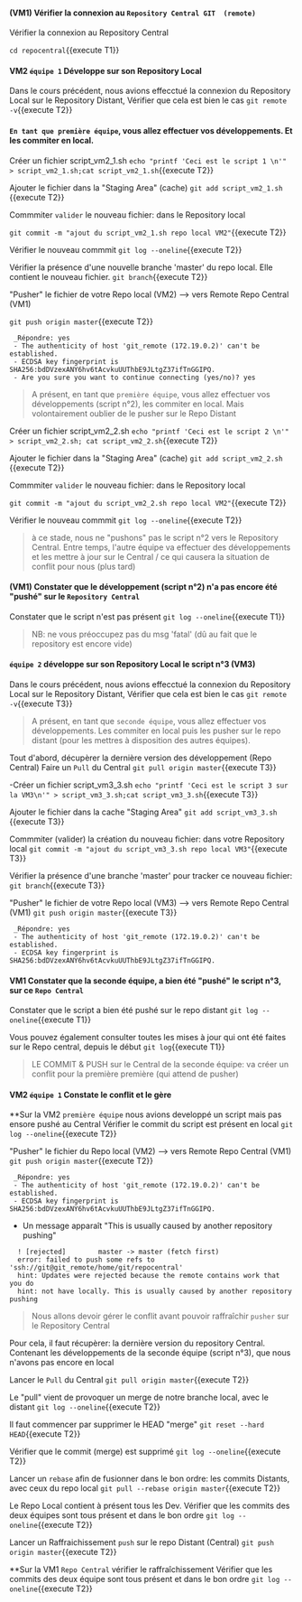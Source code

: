 #### (VM1) Vérifier la connexion au `Repository Central GIT  (remote)`
 
 Vérifier la connexion au Repository Central
 
`cd repocentral`{{execute T1}}


#### VM2 `équipe 1` Développe sur son Repository Local
 
Dans le cours précédent, nous avions effecctué la connexion du Repository Local sur le Repository Distant,
Vérifier que cela est bien le cas
 `git remote -v`{{execute T2}}
 
  
#### `En tant que première équipe`, vous allez effectuer vos développements. Et les commiter en local.  

 Créer un fichier script_vm2_1.sh
 `echo "printf 'Ceci est le script 1 \n'" > script_vm2_1.sh;cat script_vm2_1.sh`{{execute T2}}
 
 Ajouter le fichier dans la "Staging Area" (cache)
 `git add script_vm2_1.sh `{{execute T2}}
 
 Commmiter `valider` le nouveau fichier: dans le Repository local 
 
 `git commit -m "ajout du script_vm2_1.sh repo local VM2"`{{execute T2}}
   
 Vérifier le nouveau commmit
 `git log --oneline`{{execute T2}}
 
 
 Vérifier la présence d'une nouvelle branche 'master' du repo local. Elle contient le nouveau fichier.
 `git branch`{{execute T2}}

 "Pusher" le fichier de votre Repo local (VM2) --> vers Remote Repo Central (VM1)
 
 `git push origin master`{{execute T2}}
```
 _Répondre: yes
 - The authenticity of host 'git_remote (172.19.0.2)' can't be established.
 - ECDSA key fingerprint is SHA256:bdDVzexANY6hv6tAcvkuUUThbE9JLtgZ37ifTnGGIPQ.
 - Are you sure you want to continue connecting (yes/no)? yes
```

> A présent, en tant que `première équipe`, vous allez effectuer vos développements (script n°2), les commiter en local. 
> Mais volontairement oublier de le pusher sur le Repo Distant 

 Créer un fichier script_vm2_2.sh
 `echo "printf 'Ceci est le script 2 \n'" > script_vm2_2.sh; cat script_vm2_2.sh`{{execute T2}}
 
 Ajouter le fichier dans la "Staging Area" (cache)
 `git add script_vm2_2.sh `{{execute T2}}
 
 Commmiter `valider` le nouveau fichier: dans le Repository local 
 
 `git commit -m "ajout du script_vm2_2.sh repo local VM2"`{{execute T2}}
   
 Vérifier le nouveau commmit
 `git log --oneline`{{execute T2}}
 
> à ce stade, nous ne "pushons" pas le script n°2 vers le Repository Central. 
> Entre temps, l'autre équipe va effectuer des développements et les mettre à jour sur le Central / ce qui causera la situation de conflit pour nous (plus tard)
 
 #### (VM1) Constater que le développement (script n°2) n'a pas encore été "pushé" sur le `Repository Central`  
 Constater que le script n'est pas présent
 `git log --oneline`{{execute T1}}

> NB: ne vous préoccupez pas du msg 'fatal' (dû au fait que le repository est encore vide)



#### `équipe 2` développe sur son Repository Local le script n°3  (VM3)

Dans le cours précédent, nous avions effecctué la connexion du Repository Local sur le Repository Distant,
Vérifier que cela est bien le cas
 `git remote -v`{{execute T3}}
 
 
> A présent, en tant que `seconde équipe`, vous allez effectuer vos développements.
> Les commiter en local puis les pusher sur le repo distant (pour les mettres à disposition des autres équipes). 


Tout d'abord, décupèrer la dernière version des développement (Repo Central)
  Faire un `Pull` du Central
 `git pull origin master`{{execute T3}}
 
 -Créer un fichier script_vm3_3.sh
 `echo "printf 'Ceci est le script 3 sur la VM3\n'" > script_vm3_3.sh;cat script_vm3_3.sh`{{execute T3}}
 
 Ajouter le fichier dans la cache "Staging Area"
 `git add script_vm3_3.sh `{{execute T3}}
 
 Commmiter (valider) la création du nouveau fichier: dans votre Repository local 
 `git commit -m "ajout du script_vm3_3.sh repo local VM3"`{{execute T3}}


 Vérifier la présence d'une branche 'master' pour tracker ce nouveau fichier:
 `git branch`{{execute T3}}
 
 "Pusher" le fichier de votre Repo local (VM3) --> vers Remote Repo Central (VM1)
 `git push origin master`{{execute T3}}
 
```
 _Répondre: yes
 - The authenticity of host 'git_remote (172.19.0.2)' can't be established.
 - ECDSA key fingerprint is SHA256:bdDVzexANY6hv6tAcvkuUUThbE9JLtgZ37ifTnGGIPQ.
```
 
   
 
#### VM1 Constater que la seconde équipe, a bien été "pushé" le script n°3, sur ce `Repo Central`

 Constater que le script a bien été pushé sur le repo distant
 `git log --oneline`{{execute T1}}
 
 Vous pouvez également consulter toutes les mises à jour qui ont été faites sur le Repo central, depuis le début
 `git log`{{execute T1}}

> LE COMMIT & PUSH sur le Central de la seconde équipe: va créer un conflit pour la première première (qui attend de pusher)


 #### VM2 `équipe 1` Constate le conflit et le gère

 
**Sur la VM2 `première équipe` nous avions developpé un script mais pas ensore pushé au Central
  Vérifier le commit du script est présent en local
 `git log --oneline`{{execute T2}}
 
  "Pusher" le fichier du  Repo local (VM2) --> vers Remote Repo Central (VM1)
 `git push origin master`{{execute T2}}
 
```
 _Répondre: yes
 - The authenticity of host 'git_remote (172.19.0.2)' can't be established.
 - ECDSA key fingerprint is SHA256:bdDVzexANY6hv6tAcvkuUUThbE9JLtgZ37ifTnGGIPQ.
```

  * Un message apparaît  "This is usually caused by another repository pushing"
 ```
   ! [rejected]        master -> master (fetch first)
   error: failed to push some refs to 'ssh://git@git_remote/home/git/repocentral'
   hint: Updates were rejected because the remote contains work that you do
   hint: not have locally. This is usually caused by another repository pushing
```

 > Nous allons devoir gérer le conflit avant pouvoir raffraîchir `pusher` sur le Repository Central
 
 Pour cela, il faut récupèrer: la dernière version du repository Central. 
 Contenant les développements de la seconde équipe (script n°3),  que nous n'avons pas encore en local
 
 Lancer le `Pull` du Central
 `git pull origin master`{{execute T2}}
 
 Le "pull" vient de provoquer un merge de notre branche local, avec le distant
  `git log --oneline`{{execute T2}}   
 
 Il faut commencer par supprimer le HEAD "merge"
 `git reset --hard HEAD`{{execute T2}}    
 
 Vérifier que le commit (merge) est supprimé
  `git log --oneline`{{execute T2}}    
 
 Lancer un `rebase` afin de fusionner dans le bon ordre: les commits Distants, avec ceux du repo local
  `git pull --rebase origin master`{{execute T2}} 
  
  Le Repo Local contient à présent tous les Dev. 
  Vérifier que les commits des deux équipes sont tous présent et dans le bon ordre
   `git log --oneline`{{execute T2}} 
  
  Lancer un Raffraichissement `push` sur le repo Distant (Central)
   `git push origin master`{{execute T2}}
  
  **Sur la VM1 `Repo Central` vérifier le raffraîchissement 
  Vérifier que les commits des deux équipe sont tous présent et dans le bon ordre
 `git log --oneline`{{execute T2}}
 
